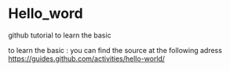 # Hello_word
github tutorial to learn the basic

to learn the basic :  you can find the source at the following adress
https://guides.github.com/activities/hello-world/ 
